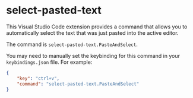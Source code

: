 # select-pasted-text

This Visual Studio Code extension provides a command that allows you to automatically select the text that was just pasted into the active editor.

The command is `select-pasted-text.PasteAndSelect`.

You may need to manually set the keybinding for this command in your `keybindings.json` file. For example:

```json
{
    "key": "ctrl+v",
    "command": "select-pasted-text.PasteAndSelect"
}
```